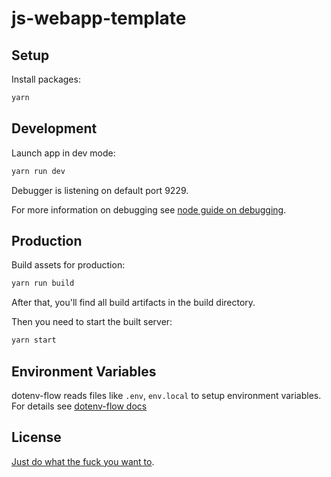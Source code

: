 # js-webapp-template

## Setup

Install packages:

```sh
yarn
```

## Development

Launch app in dev mode:

```sh
yarn run dev
```

Debugger is listening on default port 9229.

For more information on debugging see [node guide on
debugging](https://nodejs.org/en/docs/inspector/).

## Production

Build assets for production:

```sh
yarn run build
```

After that, you'll find all build artifacts in the build directory.

Then you need to start the built server:

```sh
yarn start
```

## Environment Variables

dotenv-flow reads files like `.env`, `env.local` to setup environment
variables. For details see [dotenv-flow
docs](https://github.com/kerimdzhanov/dotenv-flow)

## License

[Just do what the fuck you want to](COPYING).
